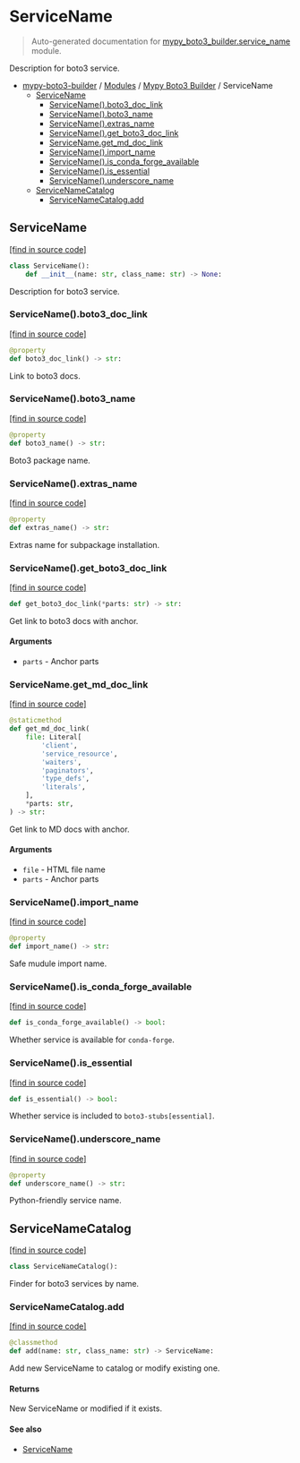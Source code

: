 # ServiceName

> Auto-generated documentation for [mypy_boto3_builder.service_name](https://github.com/vemel/mypy_boto3_builder/blob/main/mypy_boto3_builder/service_name.py) module.

Description for boto3 service.

- [mypy-boto3-builder](../README.md#mypy_boto3_builder) / [Modules](../MODULES.md#mypy-boto3-builder-modules) / [Mypy Boto3 Builder](index.md#mypy-boto3-builder) / ServiceName
    - [ServiceName](#servicename)
        - [ServiceName().boto3_doc_link](#servicenameboto3_doc_link)
        - [ServiceName().boto3_name](#servicenameboto3_name)
        - [ServiceName().extras_name](#servicenameextras_name)
        - [ServiceName().get_boto3_doc_link](#servicenameget_boto3_doc_link)
        - [ServiceName.get_md_doc_link](#servicenameget_md_doc_link)
        - [ServiceName().import_name](#servicenameimport_name)
        - [ServiceName().is_conda_forge_available](#servicenameis_conda_forge_available)
        - [ServiceName().is_essential](#servicenameis_essential)
        - [ServiceName().underscore_name](#servicenameunderscore_name)
    - [ServiceNameCatalog](#servicenamecatalog)
        - [ServiceNameCatalog.add](#servicenamecatalogadd)

## ServiceName

[[find in source code]](https://github.com/vemel/mypy_boto3_builder/blob/main/mypy_boto3_builder/service_name.py#L14)

```python
class ServiceName():
    def __init__(name: str, class_name: str) -> None:
```

Description for boto3 service.

### ServiceName().boto3_doc_link

[[find in source code]](https://github.com/vemel/mypy_boto3_builder/blob/main/mypy_boto3_builder/service_name.py#L97)

```python
@property
def boto3_doc_link() -> str:
```

Link to boto3 docs.

### ServiceName().boto3_name

[[find in source code]](https://github.com/vemel/mypy_boto3_builder/blob/main/mypy_boto3_builder/service_name.py#L60)

```python
@property
def boto3_name() -> str:
```

Boto3 package name.

### ServiceName().extras_name

[[find in source code]](https://github.com/vemel/mypy_boto3_builder/blob/main/mypy_boto3_builder/service_name.py#L78)

```python
@property
def extras_name() -> str:
```

Extras name for subpackage installation.

### ServiceName().get_boto3_doc_link

[[find in source code]](https://github.com/vemel/mypy_boto3_builder/blob/main/mypy_boto3_builder/service_name.py#L107)

```python
def get_boto3_doc_link(*parts: str) -> str:
```

Get link to boto3 docs with anchor.

#### Arguments

- `parts` - Anchor parts

### ServiceName.get_md_doc_link

[[find in source code]](https://github.com/vemel/mypy_boto3_builder/blob/main/mypy_boto3_builder/service_name.py#L116)

```python
@staticmethod
def get_md_doc_link(
    file: Literal[
        'client',
        'service_resource',
        'waiters',
        'paginators',
        'type_defs',
        'literals',
    ],
    *parts: str,
) -> str:
```

Get link to MD docs with anchor.

#### Arguments

- `file` - HTML file name
- `parts` - Anchor parts

### ServiceName().import_name

[[find in source code]](https://github.com/vemel/mypy_boto3_builder/blob/main/mypy_boto3_builder/service_name.py#L67)

```python
@property
def import_name() -> str:
```

Safe mudule import name.

### ServiceName().is_conda_forge_available

[[find in source code]](https://github.com/vemel/mypy_boto3_builder/blob/main/mypy_boto3_builder/service_name.py#L91)

```python
def is_conda_forge_available() -> bool:
```

Whether service is available for `conda-forge`.

### ServiceName().is_essential

[[find in source code]](https://github.com/vemel/mypy_boto3_builder/blob/main/mypy_boto3_builder/service_name.py#L85)

```python
def is_essential() -> bool:
```

Whether service is included to `boto3-stubs[essential]`.

### ServiceName().underscore_name

[[find in source code]](https://github.com/vemel/mypy_boto3_builder/blob/main/mypy_boto3_builder/service_name.py#L53)

```python
@property
def underscore_name() -> str:
```

Python-friendly service name.

## ServiceNameCatalog

[[find in source code]](https://github.com/vemel/mypy_boto3_builder/blob/main/mypy_boto3_builder/service_name.py#L142)

```python
class ServiceNameCatalog():
```

Finder for boto3 services by name.

### ServiceNameCatalog.add

[[find in source code]](https://github.com/vemel/mypy_boto3_builder/blob/main/mypy_boto3_builder/service_name.py#L177)

```python
@classmethod
def add(name: str, class_name: str) -> ServiceName:
```

Add new ServiceName to catalog or modify existing one.

#### Returns

New ServiceName or modified if it exists.

#### See also

- [ServiceName](#servicename)
